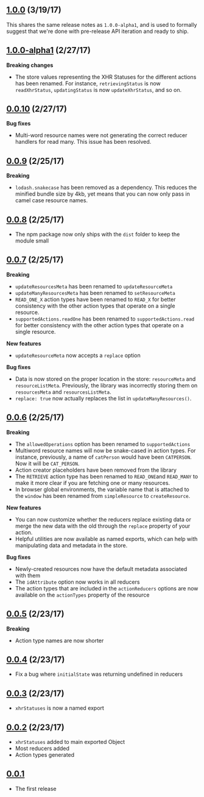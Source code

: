 ## [1.0.0](https://github.com/jmeas/redux-simple-resource/releases/tag/1.0.0) (3/19/17)

This shares the same release notes as `1.0.0-alpha1`, and is used to
formally suggest that we're done with pre-release API iteration and
ready to ship.

## [1.0.0-alpha1](https://github.com/jmeas/redux-simple-resource/releases/tag/1.0.0-alpha1) (2/27/17)

**Breaking changes**

- The store values representing the XHR Statuses for the different actions
  has been renamed. For instance, `retrievingStatus` is now `readXhrStatus`,
  `updatingStatus` is now `updateXhrStatus`, and so on.

## [0.0.10](https://github.com/jmeas/redux-simple-resource/releases/tag/0.0.10) (2/27/17)

**Bug fixes**

- Multi-word resource names were not generating the correct reducer handlers for
  read many. This issue has been resolved.

## [0.0.9](https://github.com/jmeas/redux-simple-resource/releases/tag/0.0.9) (2/25/17)

**Breaking**

- `lodash.snakecase` has been removed as a dependency. This reduces the minified
  bundle size by 4kb, yet means that you can now only pass in camel case
  resource names.

## [0.0.8](https://github.com/jmeas/redux-simple-resource/releases/tag/0.0.8) (2/25/17)

- The npm package now only ships with the `dist` folder to keep the module small

## [0.0.7](https://github.com/jmeas/redux-simple-resource/releases/tag/0.0.7) (2/25/17)

**Breaking**

- `updateResourcesMeta` has been renamed to `updateResourceMeta`
- `updateManyResourcesMeta` has been renamed to `setResourceMeta`
- `READ_ONE_X` action types have been renamed to `READ_X` for better consistency
  with the other action types that operate on a single resource.
- `supportedActions.readOne` has been renamed to `supportedActions.read` for
  better consistency with the other action types that operate on a single
  resource.

**New features**

- `updateResourceMeta` now accepts a `replace` option

**Bug fixes**

- Data is now stored on the proper location in the store: `resourceMeta` and
  `resourceListMeta`. Previously, the library was incorrectly storing them on
  `resourcesMeta` and `resourcesListMeta`.
- `replace: true` now actually replaces the list in `updateManyResources()`.

## [0.0.6](https://github.com/jmeas/redux-simple-resource/releases/tag/0.0.6) (2/25/17)

**Breaking**

- The `allowedOperations` option has been renamed to `supportedActions`
- Multiword resource names will now be snake-cased in action types. For
  instance, previously, a name of `catPerson` would have been `CATPERSON`. Now
  it will be `CAT_PERSON`.
- Action creator placeholders have been removed from the library
- The `RETRIEVE` action type has been renamed to `READ_ONE`and `READ_MANY` to
  make it more clear if you are fetching one or many resources.
- In browser global environments, the variable name that is attached to the
  `window` has been renamed from `simpleResource` to `createResource`.

**New features**

- You can now customize whether the reducers replace existing data or merge the
  new data with the old through the `replace` property of your action.
- Helpful utilities are now available as named exports, which can help with
  manipulating data and metadata in the store.

**Bug fixes**

- Newly-created resources now have the default metadata associated with them
- The `idAttribute` option now works in all reducers
- The action types that are included in the `actionReducers` options are now
  available on the `actionTypes` property of the resource

## [0.0.5](https://github.com/jmeas/redux-simple-resource/releases/tag/0.0.5) (2/23/17)

**Breaking**

- Action type names are now shorter

## [0.0.4](https://github.com/jmeas/redux-simple-resource/releases/tag/0.0.4) (2/23/17)

- Fix a bug where `initialState` was returning undefined in reducers

## [0.0.3](https://github.com/jmeas/redux-simple-resource/releases/tag/0.0.3) (2/23/17)

- `xhrStatuses` is now a named export

## [0.0.2](https://github.com/jmeas/redux-simple-resource/releases/tag/0.0.2) (2/23/17)

- `xhrStatuses` added to main exported Object
- Most reducers added
- Action types generated

## [0.0.1](https://github.com/jmeas/redux-simple-resource/releases/tag/0.0.1)

- The first release
